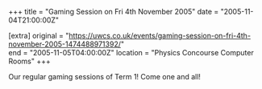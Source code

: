 +++
title = "Gaming Session on Fri 4th November 2005"
date = "2005-11-04T21:00:00Z"

[extra]
original = "https://uwcs.co.uk/events/gaming-session-on-fri-4th-november-2005-1474488971392/"    
end = "2005-11-05T04:00:00Z"
location = "Physics Concourse Computer Rooms"
+++

Our regular gaming sessions of Term 1\! Come one and all\!

